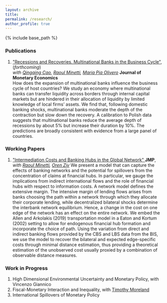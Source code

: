 ```yaml
---
layout: archive
title: 
permalink: /research/
author_profile: true
---
```


{% include base_path %}

### Publications

  1. <a href="https://www.sciencedirect.com/science/article/abs/pii/S0304393220300015" target="_blank"> "Recessions and Recoveries. Multinational Banks in the Business Cycle"</a>, (*forthcoming*) <br> *with <a href="https://qingqingcao.weebly.com/" target="_blank">Qingqing Cao</a>, <a href="https://raoulminetti.weebly.com/" target="_blank">Raoul Minetti</a>, <a href="https://www.lebow.drexel.edu/people/mariaolivero" target="_blank">Maria Pia Olivero</a>* **Journal of Monetary Economics**  
How does the expansion of multinational banks influence the business cycle of host countries? We study an economy where multinational banks can transfer liquidity across borders through internal capital markets but are hindered in their allocation of liquidity by limited knowledge of local firms’ assets. We find that, following domestic banking shocks, multinational banks moderate the depth of the contraction but slow down the recovery. A calibration to Polish data suggests that multinational banks reduce the average depth of recessions by about 5% but increase their duration by 10%. The predictions are broadly consistent with evidence from a large panel of countries.

### Working Papers

  1. <a href="https://www.dropbox.com/s/jzr1hchwtz70ypo/Romanini_jmp.pdf?dl=0" target="_blank"> "Intermediation Costs and Banking Hubs in the Global Network" </a> **JMP**,  
*with <a href="https://raoulminetti.weebly.com/" target="_blank">Raoul Minetti</a>, <a href="https://orenziv.org/" target="_blank">Oren Ziv</a>*  We present a model that can capture the effects of banking networks and the potential for spillovers from the concentration of claims at financial hubs. In particular, we gauge the implications from indirect international flows and the role of financial hubs with respect to information costs. A network model defines the extensive margin. The intensive margin of lending flows arises from banks choosing the path within a network through which they allocate their corporate lending, while decentralized bilateral shocks determine the interbank network equilibrium. Hence, a change in the cost on one edge of the network has an effect on the entire network. We embed the Allen and Arkolakis (2019) transportation model in a Eaton and Kortum (2002) setting to allow for endogenous financial hub formation and incorporate the choice of path. Using the variation from direct and indirect banking flows provided by the CBS and LBS data from the BIS, we use the model to recover the bilateral and expected edge-specific costs through minimal distance estimation, thus providing a theoretical estimation of the unobserved cost usually proxied by a combination of observable distance measures.
  
### Work in Progress
  
  1. High Dimensional Environmental Uncertainty and Monetary Policy, with Vincenzo Giannico
  2. Fiscal-Monetary Interaction and Inequality, with <a href="http://www.timothymoreland.com/" target="_blank">Timothy Moreland</a>
  3. International Spillovers of Monetary Policy



